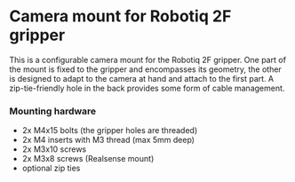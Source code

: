 # Camera mount for Robotiq 2F gripper

This is a configurable camera mount for the Robotiq 2F gripper. One part of the mount is fixed to the gripper and encompasses its geometry, the other is designed to adapt to the camera at hand and attach to the first part. A zip-tie-friendly hole in the back provides some form of cable management. 

### Mounting hardware

- 2x M4x15 bolts (the gripper holes are threaded)
- 2x M4 inserts with M3 thread (max 5mm deep)
- 2x M3x10 screws
- 2x M3x8 screws (Realsense mount) 
- optional zip ties
